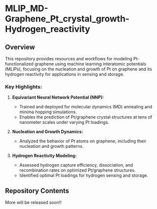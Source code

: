 # MLIP_MD-Graphene_Pt_crystal_growth-Hydrogen_reactivity

## Overview
This repository provides resources and workflows for modeling Pt-functionalized graphene using machine learning interatomic potentials (MLIPs), focusing on the nucleation and growth of Pt on graphene and its hydrogen reactivity for applications in sensing and storage.

### Key Highlights:
1. **Equivariant Neural Network Potential (NNP):**  
   - Trained and deployed for molecular dynamics (MD) annealing and minima hopping simulations.  
   - Enables the prediction of Pt/graphene crystal structures at tens of nanometer scales under varying Pt loadings.

2. **Nucleation and Growth Dynamics:**  
   - Analyzed the behavior of Pt atoms on graphene, including their nucleation and growth patterns.

3. **Hydrogen Reactivity Modeling:**  
   - Assessed hydrogen capture efficiency, dissociation, and recombination rates on optimized Pt/graphene structures.  
   - Identified optimal Pt loadings for hydrogen sensing and storage.

## Repository Contents
More will be released soon!!

